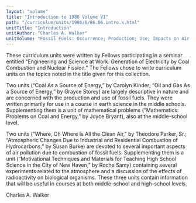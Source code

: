 ```yaml
---
layout: "volume"
title: "Introduction to 1986 Volume VI"
path: "/curriculum/units/1986/6/86.06.intro.x.html"
unitTitle: "Introduction"
unitAuthor: "Charles A. Walker"
unitVolume: "Fossil Fuels: Occurrence; Production; Use; Impacts on Air Quality"
---
```

<body>
 <p>
  These curriculum units were written by Fellows participating in a seminar entitled “Engineering and Science at Work: Generation of Electricity by Coal Combustion and Nuclear Fission.” The Fellows chose to write curriculum units on the topics noted in the title given for this collection.
 </p>
 <p>
  Two units (“Coal As a Source of Energy,” by Carolyn Kinder; “Oil and Gas As a Source of Energy,” by Grayce Storey) are largely descriptive in nature and are concerned with the production and use of fossil fuels. They were written primarily for use in a course in earth science in the middle schools. Supplementing them is a unit of mathematical problems (“Mathematics: Problems on Coal and Energy,” by Joyce Bryant), also at the middle-school level.
 </p>
 <p>
  Two units (“Where, Oh Where Is All the Clean Air,” by Theodore Parker, Sr.; “Atmospheric Changes Due to Industrial and Residential Combustion of Hydrocarbons,” by Susan Burke) are devoted to several important aspects of air pollution due to combustion of fossil fuels. Supplementing them is a unit (“Motivational Techniques and Materials for Teaching High School Science in the City of New Haven,” by Roche Samy) containing several experiments related to the atmosphere and a discussion of the effects of radioactivity on biological organisms. These three units contain information that will be useful in courses at both middle-school and high-school levels.
 </p>
 <p>
  Charles A. Walker
 </p>

</body>